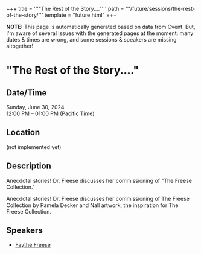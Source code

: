 +++
title = '''"The Rest of the Story...."'''
path = '''/future/sessions/the-rest-of-the-story/'''
template = "future.html"
+++

<p class="todo">
<strong>NOTE:</strong> This page is automatically generated based on data from Cvent.
But, I'm aware of several issues with the generated pages at the moment:
many dates & times are wrong, and some sessions & speakers are missing altogether!
</p>

<h1>"The Rest of the Story...."</h1>
<h2>Date/Time</h2>
<p>Sunday, June 30, 2024<br>
12:00 PM – 01:00 PM (Pacific Time)</p>
<h2>Location</h2>
(not implemented yet)
<h2>Description</h2>
Anecdotal stories!  Dr. Freese discusses her commissioning of "The Freese Collection."

Anecdotal stories!  Dr. Freese discusses her commissioning of The Freese Collection by Pamela Decker and Nall artwork, the inspiration for The Freese Collection.
<h2>Speakers</h2>
<ul><li><a href="/future/performers/faythe-freese/">Faythe Freese</a></li>

